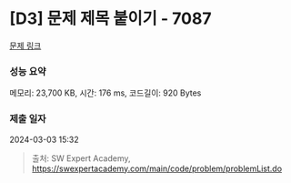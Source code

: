 # [D3] 문제 제목 붙이기 - 7087 

[문제 링크](https://swexpertacademy.com/main/code/problem/problemDetail.do?contestProbId=AWkIdD46A5EDFAXC) 

### 성능 요약

메모리: 23,700 KB, 시간: 176 ms, 코드길이: 920 Bytes

### 제출 일자

2024-03-03 15:32



> 출처: SW Expert Academy, https://swexpertacademy.com/main/code/problem/problemList.do